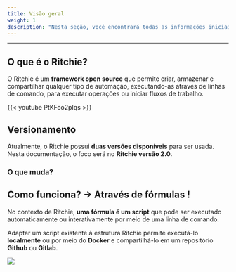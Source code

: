 ```yaml
---
title: Visão geral
weight: 1
description: "Nesta seção, você encontrará todas as informações iniciais sobre o Ritchie."
---
```


---

## O que é o Ritchie?

O Ritchie é um **framework open source** que permite criar, armazenar e compartilhar qualquer tipo de automação, executando-as através de linhas de comando, para executar operações ou iniciar fluxos de trabalho.

{{< youtube PtKFco2pIqs >}}

## **Versionamento**

Atualmente, o Ritchie possui **duas versões disponíveis** para ser usada. Nesta documentação, o foco será no **Ritchie versão 2.0.**

### **O que muda?**

## **Como funciona? → Através de fórmulas !**

No contexto de Ritchie, **uma fórmula é um script** que pode ser executado automaticamente ou interativamente por meio de uma linha de comando.

Adaptar um script existente à estrutura Ritchie permite executá-lo **localmente** ou por meio do **Docker** e compartilhá-lo em um repositório **Github** ou **Gitlab**.

![](/docs-ritchie/formula-ritchie-en%20%281%29.jpg)
